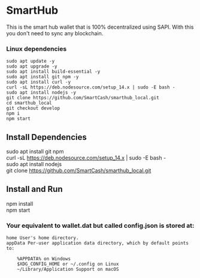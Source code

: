 # SmartHub
This is the smart hub wallet that is 100% decentralized using SAPI. With this you don't need to sync any blockchain.

### Linux dependencies

```
sudo apt update -y
sudo apt upgrade -y
sudo apt install build-essential -y
sudo apt install git npm -y
sudo apt install curl -y
curl -sL https://deb.nodesource.com/setup_14.x | sudo -E bash -
sudo apt install nodejs -y
git clone https://github.com/SmartCash/smarthub_local.git
cd smarthub_local
git checkout develop
npm i
npm start
```

## Install Dependencies
sudo apt install git npm<br />
curl -sL https://deb.nodesource.com/setup_14.x | sudo -E bash -<br />
sudo apt install nodejs<br />
git clone https://github.com/SmartCash/smarthub_local.git<br />

## Install and Run
npm install<br />
npm start<br />

### Your equivalent to wallet.dat but called config.json is stored at:

```
home User's home directory.
appData Per-user application data directory, which by default points to:

    %APPDATA% on Windows
    $XDG_CONFIG_HOME or ~/.config on Linux
    ~/Library/Application Support on macOS
```
